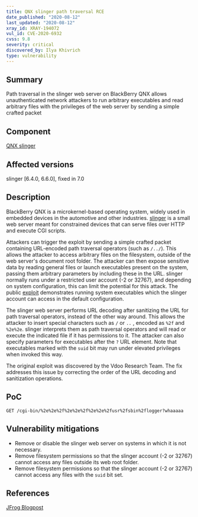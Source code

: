 ```yaml
---
title: QNX slinger path traversal RCE
date_published: "2020-08-12"
last_updated: "2020-08-12"
xray_id: XRAY-194072
vul_id: CVE-2020-6932
cvss: 9.8
severity: critical
discovered_by: Ilya Khivrich
type: vulnerability
---
```

## Summary
Path traversal in the slinger web server on BlackBerry QNX allows unauthenticated network attackers to run arbitrary executables and read arbitrary files with the privileges of the web server by sending a simple crafted packet

## Component

[QNX slinger](http://www.qnx.com/developers/docs/6.5.0/index.jsp?topic=%2Fcom.qnx.doc.neutrino_utilities%2Fs%2Fslinger.html)

## Affected versions

slinger [6.4.0, 6.6.0], fixed in 7.0

## Description

BlackBerry QNX is a microkernel-based operating system, widely used in embedded devices in the automotive and other industries. [slinger](http://www.qnx.com/developers/docs/6.3.2/neutrino/utilities/s/slinger.html) is a small web server meant for constrained devices that can serve files over HTTP and execute CGI scripts.

Attackers can trigger the exploit by sending a simple crafted packet containing URL-encoded path traversal operators (such as `/../`). This allows the attacker to access arbitrary files on the filesystem, outside of the web server's document root folder. The attacker can then expose sensitive data by reading general files or launch executables present on the system, passing them arbitrary parameters by including these in the URL. slinger normally runs under a restricted user account (-2 or 32767), and depending on system configuration, this can limit the potential for this attack. The public [exploit](https://jfrog.com/blog/follow-the-data-a-hidden-directory-traversal-vulnerability-in-qnx-slinger/) demonstrates running system executables which the slinger account can access in the default configuration.

The slinger web server performs URL decoding after sanitizing the URL for path traversal operators, instead of the other way around. This allows the attacker to insert special characters such as `/` or `..` , encoded as `%2f` and `%2e%2e`. slinger interprets them as path traversal operators and will read or execute the indicated file if it has permissions to it. The attacker can also specify parameters for executables after the `?` URL element. Note that executables marked with the `suid` bit may run under elevated privileges when invoked this way.

The original exploit was discovered by the Vdoo Research Team. The fix addresses this issue by correcting the order of the URL decoding and sanitization operations.

## PoC

`GET /cgi-bin/%2e%2e%2f%2e%2e%2f%2e%2e%2fusr%2fsbin%2flogger?whaaaaa`

## Vulnerability mitigations

* Remove or disable the slinger web server on systems in which it is not necessary.
* Remove filesystem permissions so that the slinger account (-2 or 32767) cannot access any files outside its web root folder.
* Remove filesystem permissions so that the slinger account (-2 or 32767) cannot access any files with the `suid` bit set.

## References

[JFrog Blogpost](https://jfrog.com/blog/follow-the-data-a-hidden-directory-traversal-vulnerability-in-qnx-slinger/)
